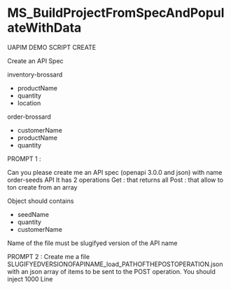 # MS_BuildProjectFromSpecAndPopulateWithData



UAPIM DEMO SCRIPT CREATE

Create an API Spec

inventory-brossard
- productName 
- quantity
- location

order-brossard
- customerName
- productName
- quantity



PROMPT 1 : 

Can you please create me an API spec (openapi 3.0.0 and json) with name order-seeds API
It has 2 operations 
Get : that returns all
Post : that allow to ton create from an array

Object should contains
- seedName 
- quantity
- customerName


Name of the file must be  slugifyed version of the API name




PROMPT 2 : 
Create me a file SLUGIFYEDVERSIONOFAPINAME_load_PATHOFTHEPOSTOPERATION.json with an json array of items to be sent to the POST operation.
You should inject 1000 Line

